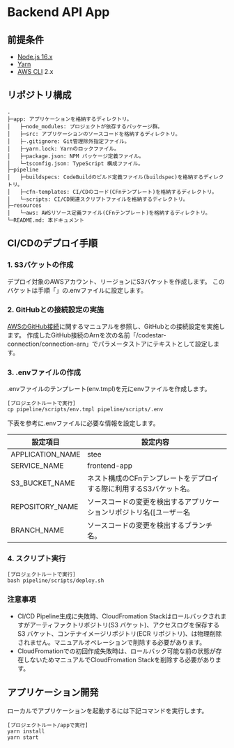 # Backend API App


## 前提条件

 * [Node.js 16.x](https://nodejs.org/ja/download/)
 * [Yarn](https://yarnpkg.com/)
 * [AWS CLI](https://docs.aws.amazon.com/ja_jp/cli/latest/userguide/install-cliv2.html) 2.x

## リポジトリ構成

```
.
├─app: アプリケーションを格納するディレクトリ。
│   ├─node_modules: プロジェクトが依存するパッケージ群。
│   ├─src: アプリケーションのソースコードを格納するディレクトリ。
│   ├─.gitignore: Git管理除外指定ファイル。
│   ├─yarn.lock: Yarnのロックファイル。
│   ├─package.json: NPM パッケージ定義ファイル。
│   └─tsconfig.json: TypeScript 構成ファイル。
├─pipeline
│   ├─buildspecs: CodeBuildのビルド定義ファイル(buildspec)を格納するディレクトリ。
│   ├─cfn-templates: CI/CDのコード(CFnテンプレート)を格納するディレクトリ。
│   └─scripts: CI/CD関連スクリプトファイルを格納するディレクトリ。
├─resources
│   └─aws: AWSリソース定義ファイル(CFnテンプレート)を格納するディレクトリ。
└─README.md: 本ドキュメント
```


## CI/CDのデプロイ手順

### 1. S3バケットの作成

デプロイ対象のAWSアカウント、リージョンにS3バケットを作成します。
このバケットは手順「」の.envファイルに設定します。

### 2. GitHubとの接続設定の実施

[AWSのGitHub接続](https://docs.aws.amazon.com/ja_jp/codepipeline/latest/userguide/connections-github.html)に関するマニュアルを参照し、GitHubとの接続設定を実施します。
作成したGitHub接続のArnを次の名前「/codestar-connection/connection-arn」でパラメータストアにテキストとして設定します。

### 3. .envファイルの作成

.envファイルのテンプレート(env.tmpl)を元にenvファイルを作成します。
```
[プロジェクトルートで実行]
cp pipeline/scripts/env.tmpl pipeline/scripts/.env
```
下表を参考に.envファイルに必要な情報を設定します。

|  設定項目              |  設定内容                                                                                         |
| ---------------------- | ------------------------------------------------------------------------------------------------- |
|  APPLICATION_NAME      |  stee                                                                                             |
|  SERVICE_NAME          |  frontend-app                                                                                     |
|  S3_BUCKET_NAME        |  ネスト構成のCFnテンプレートをデプロイする際に利用するS3バケット名。                              |
|  REPOSITORY_NAME       |  ソースコードの変更を検出するアプリケーションリポジトリ名([ユーザー名|組織名]/リポジトリ名)。     |
|  BRANCH_NAME           |  ソースコードの変更を検出するブランチ名。                                                         |

### 4. スクリプト実行

```
[プロジェクトルートで実行]
bash pipeline/scripts/deploy.sh
```

### 注意事項

  * CI/CD Pipeline生成に失敗時、CloudFromation Stackはロールバックされますがアーティファクトリポジトリ(S3 バケット)、アクセスログを保存するS3 バケット、コンテナイメージリポジトリ(ECR リポジトリ)、は物理削除されません。マニュアルオペレーションで削除する必要があります。
  * CloudFromationでの初回作成失敗時は、ロールバック可能な前の状態が存在しないためマニュアルでCloudFromation Stackを削除する必要があります。


## アプリケーション開発

ローカルでアプリケーションを起動するには下記コマンドを実行します。
```
[プロジェクトルート/appで実行]
yarn install
yarn start
```
